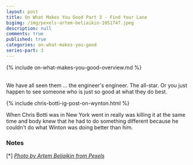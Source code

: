 ```yaml
---
layout: post
title: On What Makes You Good Part 3 - Find Your Lane
bigimg: /img/pexels-artem-beliaikin-1051747.jpeg
description: null
comments: true
published: true
categories: on-what-makes-you-good
series-part: 3
---
```


{% include on-what-makes-you-good-overview.md %}   
<br/>

We have all seen them ... the engineer's engineer.  The all-star.  Or you just happen to see someone who is just so good at what they do best.





{% include chris-botti-ig-post-on-wynton.html %}


When Chris Botti was in New York went in really was killing it at the same time and body knew that he had to do something different because he couldn't do what Winton was doing better than him.


### Notes
[<a name="series-photo">\*</a>] [*Photo by Artem Beliaikin from Pexels*][series-photo]


[series-photo]: https://www.pexels.com/photo/come-in-we-re-awesome-sign-1051747